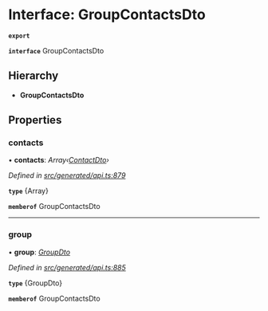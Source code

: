# Interface: GroupContactsDto

**`export`** 

**`interface`** GroupContactsDto

## Hierarchy

* **GroupContactsDto**

## Properties

###  contacts

• **contacts**: *Array‹[ContactDto](_generated_api_.contactdto.md)›*

*Defined in [src/generated/api.ts:879](https://github.com/mailslurp/mailslurp-client-ts-js/blob/5d485ad/src/generated/api.ts#L879)*

**`type`** {Array<ContactDto>}

**`memberof`** GroupContactsDto

___

###  group

• **group**: *[GroupDto](_generated_api_.groupdto.md)*

*Defined in [src/generated/api.ts:885](https://github.com/mailslurp/mailslurp-client-ts-js/blob/5d485ad/src/generated/api.ts#L885)*

**`type`** {GroupDto}

**`memberof`** GroupContactsDto
